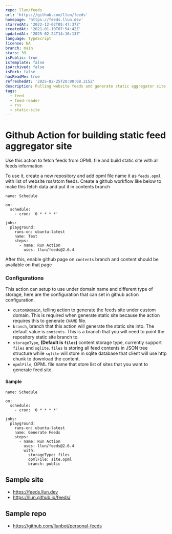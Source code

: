 ```yaml
---
repo: llun/feeds
url: 'https://github.com/llun/feeds'
homepage: 'https://feeds.llun.dev'
starredAt: '2022-12-02T05:47:37Z'
createdAt: '2021-01-10T07:54:42Z'
updatedAt: '2025-02-24T14:16:13Z'
language: TypeScript
license: NA
branch: main
stars: 39
isPublic: true
isTemplate: false
isArchived: false
isFork: false
hasReadMe: true
refreshedAt: '2025-02-25T20:00:08.215Z'
description: Pulling website feeds and generate static aggregator site
tags:
  - feed
  - feed-reader
  - rss
  - static-site
---
```


# Github Action for building static feed aggregator site

Use this action to fetch feeds from OPML file and build static site
with all feeds information

To use it, create a new repository and add opml file name it as `feeds.opml` with list of
website rss/atom feeds. Create a github workflow like below to make this fetch data and
put it in contents branch

```
name: Schedule

on:
  schedule:
    - cron: '0 * * * *'

jobs:
  playground:
    runs-on: ubuntu-latest
    name: Test
    steps:
      - name: Run Action
        uses: llun/feeds@2.6.4
```

After this, enable github page on `contents` branch and content should be available on that page

### Configurations

This action can setup to use under domain name and different type of storage, here are the configuration that can set in github action configuration.

- `customDomain`, telling action to generate the feeds site under custom domain. This is required when generate static site because the action requires this to generate `CNAME` file.
- `branch`, branch that this action will generate the static site into. The default value is `contents`. This is a branch that you will need to point the repository static site branch to.
- `storageType`, **(Default is `files`)** content storage type, currently support `files` and `sqlite`. `files` is storing all feed contents in JSON tree structure while `sqlite` will store in sqlite database that client will use http chunk to download the content.
- `opmlFile`, OPML file name that store list of sites that you want to generate feed site.

#### Sample

```
name: Schedule

on:
  schedule:
    - cron: '0 * * * *'

jobs:
  playground:
    runs-on: ubuntu-latest
    name: Generate Feeds
    steps:
      - name: Run Action
        uses: llun/feeds@2.6.4
        with:
          storageType: files
          opmlFile: site.opml
          branch: public
```

## Sample site

- https://feeds.llun.dev
- https://llun.github.io/feeds/

## Sample repo

- https://github.com/llunbot/personal-feeds
